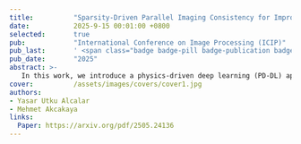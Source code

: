 ```yaml
---
title:          "Sparsity-Driven Parallel Imaging Consistency for Improved Self-Supervised MRI Reconstruction"
date:           2025-9-15 00:01:00 +0800
selected:       true
pub:            "International Conference on Image Processing (ICIP)"
pub_last:       ' <span class="badge badge-pill badge-publication badge-info">Spotlight Oral</span>'
pub_date:       "2025"
abstract: >-
   In this work, we introduce a physics-driven deep learning (PD-DL) approach for rapid MRI reconstruction without fully sampled reference data. Our method, <strong>SPIC-SSDU</strong>, enhances self-supervised training with perturbation-based consistency checks in sparse domains, extending conventional k-space masking with a novel term that evaluates the model’s ability to predict carefully designed additive perturbations. This improves robustness at high acceleration rates, reducing artifacts and noise. Tests on the fastMRI knee and brain datasets show improved image quality over existing self-supervised techniques, achieving performance comparable to supervised learning.
cover:          /assets/images/covers/cover1.jpg
authors:
- Yasar Utku Alcalar
- Mehmet Akcakaya
links:
  Paper: https://arxiv.org/pdf/2505.24136
---
```

